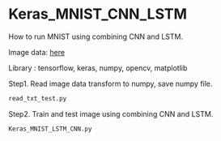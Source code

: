 # Keras_MNIST_CNN_LSTM
How to run MNIST using combining CNN and LSTM.

Image data: [here](https://github.com/mrlittlepig/ImageProcessing/tree/master/MNIST_data)

Library : tensorflow, keras, numpy, opencv, matplotlib

Step1. Read image data transform to numpy, save numpy file.
``` bash
read_txt_test.py
```

Step2. Train and test image using combining CNN and LSTM.
``` bash
Keras_MNIST_LSTM_CNN.py
```

